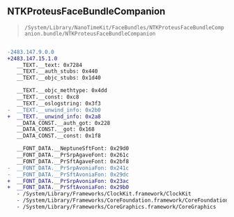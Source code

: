 ## NTKProteusFaceBundleCompanion

> `/System/Library/NanoTimeKit/FaceBundles/NTKProteusFaceBundleCompanion.bundle/NTKProteusFaceBundleCompanion`

```diff

-2483.147.9.0.0
+2483.147.15.1.0
   __TEXT.__text: 0x7284
   __TEXT.__auth_stubs: 0x440
   __TEXT.__objc_stubs: 0x1d40

   __TEXT.__objc_methtype: 0x4dd
   __TEXT.__const: 0xc8
   __TEXT.__oslogstring: 0x3f3
-  __TEXT.__unwind_info: 0x2b0
+  __TEXT.__unwind_info: 0x2a8
   __DATA_CONST.__auth_got: 0x228
   __DATA_CONST.__got: 0x168
   __DATA_CONST.__const: 0x1f8

   __FONT_DATA.__NeptuneSftFont: 0x29d0
   __FONT_DATA.__PrSrpAgaveFont: 0x261c
   __FONT_DATA.__PrSftAgaveFont: 0x2bf8
-  __FONT_DATA.__PrSrpAvoniaFon: 0x241c
-  __FONT_DATA.__PrSftAvoniaFon: 0x29dc
+  __FONT_DATA.__PrSrpAvoniaFon: 0x23ac
+  __FONT_DATA.__PrSftAvoniaFon: 0x29b0
   - /System/Library/Frameworks/ClockKit.framework/ClockKit
   - /System/Library/Frameworks/CoreFoundation.framework/CoreFoundation
   - /System/Library/Frameworks/CoreGraphics.framework/CoreGraphics

```
